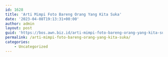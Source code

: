 ```yaml
---
id: 1628
title: 'Arti Mimpi Foto Bareng Orang Yang Kita Suka'
date: '2023-04-08T19:13:31+00:00'
author: admin
layout: post
guid: 'https://bos.awn.biz.id/arti-mimpi-foto-bareng-orang-yang-kita-suka/'
permalink: /arti-mimpi-foto-bareng-orang-yang-kita-suka/
categories:
    - Uncategorized
---
```


